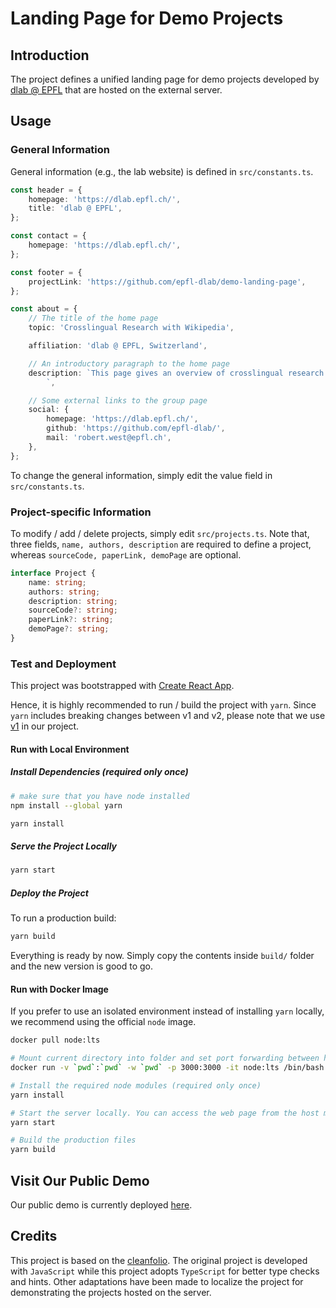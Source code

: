 # Landing Page for Demo Projects

## Introduction

The project defines a unified landing page for demo projects developed by [dlab @ EPFL](https://dlab.epfl.ch/) that are hosted on the external server.


## Usage

### General Information
General information (e.g., the lab website) is defined in ```src/constants.ts```.

```typescript
const header = {
    homepage: 'https://dlab.epfl.ch/',
    title: 'dlab @ EPFL',
};

const contact = {
    homepage: 'https://dlab.epfl.ch/',
};

const footer = {
    projectLink: 'https://github.com/epfl-dlab/demo-landing-page',
};

const about = {
    // The title of the home page
    topic: 'Crosslingual Research with Wikipedia',

    affiliation: 'dlab @ EPFL, Switzerland',

    // An introductory paragraph to the home page
    description: `This page gives an overview of crosslingual research projects with Wikipedia conducted by dlab @ EPFL.
        `,

    // Some external links to the group page
    social: {
        homepage: 'https://dlab.epfl.ch/',
        github: 'https://github.com/epfl-dlab/',
        mail: 'robert.west@epfl.ch',
    },
};
```

To change the general information, simply edit the value field in ```src/constants.ts```.


### Project-specific Information

To modify / add / delete projects, simply edit ```src/projects.ts```. Note that, three fields, ```name, authors, description``` are required to define a project, whereas ```sourceCode, paperLink, demoPage``` are optional.

```typescript
interface Project {
    name: string;
    authors: string;
    description: string;
    sourceCode?: string;
    paperLink?: string;
    demoPage?: string;
}
```

### Test and Deployment
This project was bootstrapped with [Create React App](https://github.com/facebook/create-react-app).

Hence, it is highly recommended to run / build the project with ```yarn```. Since ```yarn``` includes breaking changes between v1 and v2, please note that we use [v1](https://classic.yarnpkg.com/lang/en/docs/install/) in our project.

#### Run with Local Environment

##### Install Dependencies (required only once)
```bash
# make sure that you have node installed
npm install --global yarn

yarn install
```

##### Serve the Project Locally
```bash
yarn start
```

##### Deploy the Project
To run a production build:
```bash
yarn build
```
Everything is ready by now. Simply copy the contents inside ```build/``` folder and the new version is good to go.

#### Run with Docker Image

If you prefer to use an isolated environment instead of installing `yarn` locally, we recommend using the official `node` image.

```bash
docker pull node:lts

# Mount current directory into folder and set port forwarding between host machine and container
docker run -v `pwd`:`pwd` -w `pwd` -p 3000:3000 -it node:lts /bin/bash

# Install the required node modules (required only once)
yarn install

# Start the server locally. You can access the web page from the host machine at: localhost:3000
yarn start

# Build the production files
yarn build

```

## Visit Our Public Demo
Our public demo is currently deployed [here](http://testing.dlab.tools/home/index.html).

## Credits
This project is based on the [cleanfolio](https://github.com/rajshekhar26/cleanfolio). The original project is developed with ```JavaScript``` while this project adopts ```TypeScript``` for better type checks and hints. Other adaptations have been made to localize the project for demonstrating the projects hosted on the server.